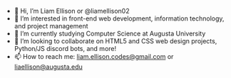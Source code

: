 - 👋 Hi, I’m Liam Ellison or @liamellison02
- 👀 I’m interested in front-end web development, information technology, and project management
- 🌱 I’m currently studying Computer Science at Augusta University
- 💞️ I’m looking to collaborate on HTML5 and CSS web design projects, Python/JS discord bots, and more!
- 📫 How to reach me: liam.ellison.codes@gmail.com or liaellison@augusta.edu

